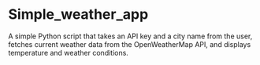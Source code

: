 # Simple_weather_app
A simple Python script that takes an API key and a city name from the user, fetches current weather data from the OpenWeatherMap API, and displays temperature and weather conditions.

